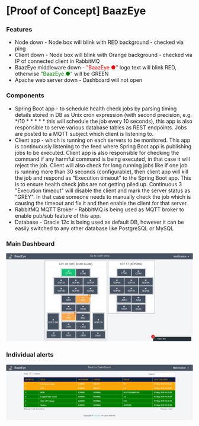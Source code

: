 # [Proof of Concept] BaazEye

### Features
* Node down - Node box will blink with RED background - checked via ping
* Client down - Node box will blink with Orange background - checked via IP of connected client in RabbitMQ
* BaazEye middleware down - <span style="color:red">"BaazEye ●"</span> logo text will blink RED, otherwise <span style="color:green">"BaazEye ●"</span> will be GREEN
* Apache web server down - Dashboard will not open

### Components
* Spring Boot app - to schedule health check jobs by parsing timing details stored in DB as Unix cron expression (with second precision, e.g. */10 * * * * * this will schedule the job every 10 seconds), this app is also responsible to serve various database tables as REST endpoints. Jobs are posted to a MQTT subject which client is listening to.
* Client app - which is running on each servers to be monitored. This app is continuously listening to the feed where Spring Boot app is publishing jobs to be executed. Client app is also responsible for checking the command if any harmful command is being executed, in that case it will reject the job. Client will also check for long running jobs like if one job is running more than 30 seconds (configurable), then client app will kill the job and respond as "Execution timeout" to the Spring Boot app. This is to ensure health check jobs are not getting piled up. Continuous 3 "Execution timeout" will disable the client and mark the server status as "GREY". In that case someone needs to manually check the job which is causing the timeout and fix it and then enable the client for that server.
* RabbitMQ MQTT Broker - RabbitMQ is being used as MQTT broker to enable pub/sub feature of this app.
* Database - Oracle 12c is being used as default DB, however it can be easily switched to any other database like PostgreSQL or MySQL

### Main Dashboard

![Main DashBoard](https://github.com/ashimloves/BaazEye/raw/master/baazeye1.PNG)

### Individual alerts

![Individual Alerts](https://github.com/ashimloves/BaazEye/raw/master/baazeye2.PNG)
